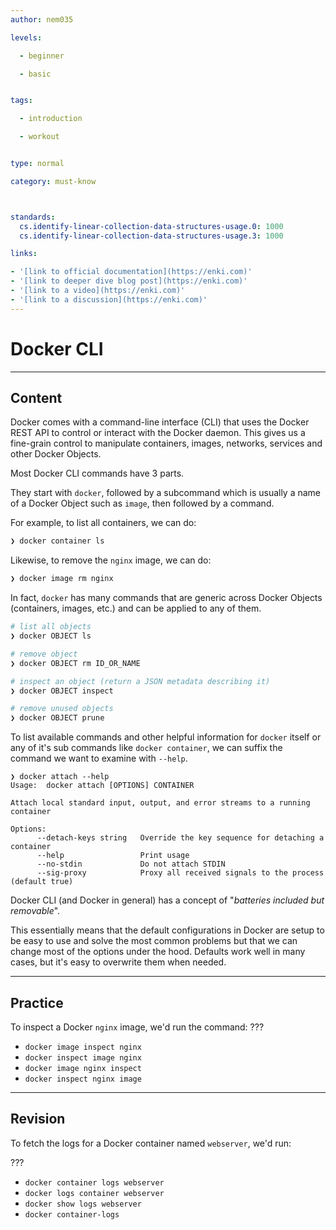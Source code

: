 ```yaml
---
author: nem035

levels:

  - beginner

  - basic


tags:

  - introduction

  - workout


type: normal

category: must-know



standards:
  cs.identify-linear-collection-data-structures-usage.0: 1000
  cs.identify-linear-collection-data-structures-usage.3: 1000

links:

- '[link to official documentation](https://enki.com)'
- '[link to deeper dive blog post](https://enki.com)'
- '[link to a video](https://enki.com)'
- '[link to a discussion](https://enki.com)'
---
```

# Docker CLI
---
## Content

Docker comes with a command-line interface (CLI) that uses the Docker REST API to control or interact with the Docker daemon. This gives us a fine-grain control to manipulate containers, images, networks, services and other Docker Objects.

Most Docker CLI commands have 3 parts.

They start with `docker`, followed by a subcommand which is usually a name of a Docker Object such as `image`, then followed by a command.

For example, to list all containers, we can do:

```bash
❯ docker container ls
```

Likewise, to remove the `nginx` image, we can do:

```bash
❯ docker image rm nginx
```

In fact, `docker` has many commands that are generic across Docker Objects (containers, images, etc.) and can be applied to any of them.

```bash
# list all objects
❯ docker OBJECT ls

# remove object
❯ docker OBJECT rm ID_OR_NAME

# inspect an object (return a JSON metadata describing it)
❯ docker OBJECT inspect

# remove unused objects
❯ docker OBJECT prune
```

To list available commands and other helpful information for `docker` itself or any of it's sub commands like `docker container`, we can suffix the command we want to examine with `--help`.

```
❯ docker attach --help
Usage:  docker attach [OPTIONS] CONTAINER

Attach local standard input, output, and error streams to a running container

Options:
      --detach-keys string   Override the key sequence for detaching a container
      --help                 Print usage
      --no-stdin             Do not attach STDIN
      --sig-proxy            Proxy all received signals to the process (default true)
```

Docker CLI (and Docker in general) has a concept of "_batteries included but removable_".

This essentially means that the default configurations in Docker are setup to be easy to use and solve the most common problems but that we can change most of the options under the hood. Defaults work well in many cases, but it's easy to overwrite them when needed.

---
## Practice

To inspect a Docker `nginx` image, we'd run the command:
???

* `docker image inspect nginx`
* `docker inspect image nginx`
* `docker image nginx inspect`
* `docker inspect nginx image`

---
## Revision

To fetch the logs for a Docker container named `webserver`, we'd run:

???

* `docker container logs webserver`
* `docker logs container webserver`
* `docker show logs webserver`
* `docker container-logs`
